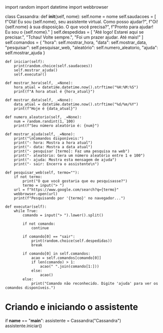 import random
import datetime
import webbrowser

class Cassandra:
    def __init__(self, nome):
        self.nome = nome
        self.saudacoes = [
            f"Olá! Eu sou {self.nome}, seu assistente virtual. Como posso ajudar?",
            f"Oi! {self.nome} à sua disposição. O que você precisa?",
            f"Pronto para ajudar! Eu sou o {self.nome}."
        ]
        self.despedidas = [
            "Até logo! Estarei aqui se precisar.",
            "Tchau! Volte sempre.",
            "Foi um prazer ajudar. Até mais!"
        ]
        self.comandos = {
            "hora": self.mostrar_hora,
            "data": self.mostrar_data,
            "pesquisar": self.pesquisar_web,
            "aleatório": self.numero_aleatorio,
            "ajuda": self.mostrar_ajuda
        }

    def iniciar(self):
        print(random.choice(self.saudacoes))
        self.mostrar_ajuda()
        self.executar()

    def mostrar_hora(self, _=None):
        hora_atual = datetime.datetime.now().strftime("%H:%M:%S")
        print(f"A hora atual é {hora_atual}")

    def mostrar_data(self, _=None):
        data_atual = datetime.datetime.now().strftime("%d/%m/%Y")
        print(f"Hoje é {data_atual}")

    def numero_aleatorio(self, _=None):
        num = random.randint(1, 100)
        print(f"Seu número aleatório é: {num}")

    def mostrar_ajuda(self, _=None):
        print("\nComandos disponíveis:")
        print("- hora: Mostra a hora atual")
        print("- data: Mostra a data atual")
        print("- pesquisar [termo]: Faz uma pesquisa na web")
        print("- aleatório: Gera um número aleatório entre 1 e 100")
        print("- ajuda: Mostra esta mensagem de ajuda")
        print("- sair: Encerra o assistente\n")

    def pesquisar_web(self, termo=""):
        if not termo:
            print("O que você gostaria que eu pesquisasse?")
            termo = input("> ")
        url = f"https://www.google.com/search?q={termo}"
        webbrowser.open(url)
        print(f"Pesquisando por '{termo}' no navegador...")

    def executar(self):
        while True:
            comando = input("> ").lower().split()
            
            if not comando:
                continue
                
            if comando[0] == "sair":
                print(random.choice(self.despedidas))
                break
                
            if comando[0] in self.comandos:
                acao = self.comandos[comando[0]]
                if len(comando) > 1:
                    acao(" ".join(comando[1:]))
                else:
                    acao()
            else:
                print("Comando não reconhecido. Digite 'ajuda' para ver os comandos disponíveis.")

# Criando e iniciando o assistente
if __name__ == "__main__":
    assistente = Cassandra("Cassandra")
    assistente.iniciar()
